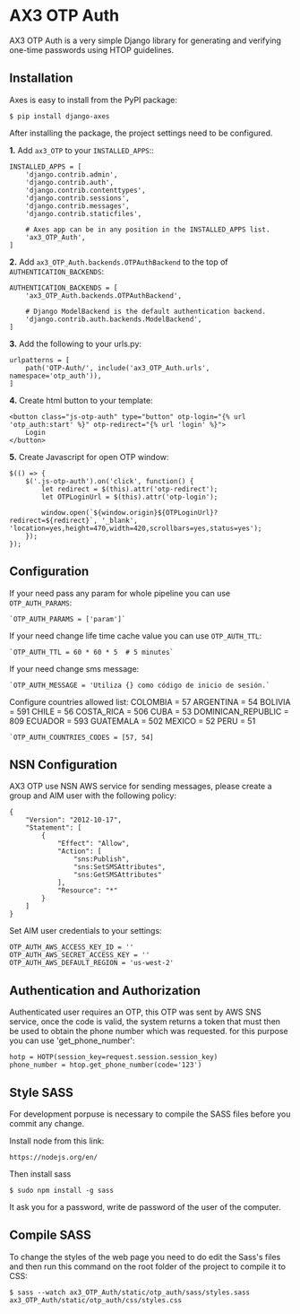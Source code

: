 # AX3 OTP Auth

AX3 OTP Auth is a very simple Django library for generating and verifying one-time passwords using HTOP guidelines.

## Installation

Axes is easy to install from the PyPI package:

    $ pip install django-axes

After installing the package, the project settings need to be configured.

**1.** Add ``ax3_OTP`` to your ``INSTALLED_APPS``::

    INSTALLED_APPS = [
        'django.contrib.admin',
        'django.contrib.auth',
        'django.contrib.contenttypes',
        'django.contrib.sessions',
        'django.contrib.messages',
        'django.contrib.staticfiles',

        # Axes app can be in any position in the INSTALLED_APPS list.
        'ax3_OTP_Auth',
    ]

**2.** Add ``ax3_OTP_Auth.backends.OTPAuthBackend`` to the top of ``AUTHENTICATION_BACKENDS``:

    AUTHENTICATION_BACKENDS = [
        'ax3_OTP_Auth.backends.OTPAuthBackend',

        # Django ModelBackend is the default authentication backend.
        'django.contrib.auth.backends.ModelBackend',
    ]

**3.** Add the following to your urls.py:

    urlpatterns = [
        path('OTP-Auth/', include('ax3_OTP_Auth.urls', namespace='otp_auth')),
    ]

**4.** Create html button to your template:

    <button class="js-otp-auth" type="button" otp-login="{% url 'otp_auth:start' %}" otp-redirect="{% url 'login' %}">
        Login
    </button>

**5.** Create Javascript for open OTP window:

    $(() => {
        $('.js-otp-auth').on('click', function() {
            let redirect = $(this).attr('otp-redirect');
            let OTPLoginUrl = $(this).attr('otp-login');

            window.open(`${window.origin}${OTPLoginUrl}?redirect=${redirect}`, '_blank', 'location=yes,height=470,width=420,scrollbars=yes,status=yes');
        });
    });

## Configuration

If your need pass any param for whole pipeline you can use `OTP_AUTH_PARAMS`:

    `OTP_AUTH_PARAMS = ['param']`

If your need change life time cache value you can use `OTP_AUTH_TTL`:

    `OTP_AUTH_TTL = 60 * 60 * 5  # 5 minutes`

If your need change sms message:

    `OTP_AUTH_MESSAGE = 'Utiliza {} como código de inicio de sesión.`

Configure countries allowed list:
    COLOMBIA = 57
    ARGENTINA = 54
    BOLIVIA = 591
    CHILE = 56
    COSTA_RICA = 506
    CUBA = 53
    DOMINICAN_REPUBLIC = 809
    ECUADOR = 593
    GUATEMALA = 502
    MEXICO = 52
    PERU = 51

    `OTP_AUTH_COUNTRIES_CODES = [57, 54]

## NSN Configuration

AX3 OTP use NSN AWS service for sending messages, please create a group and AIM user with the following policy:

    {
        "Version": "2012-10-17",
        "Statement": [
            {
                "Effect": "Allow",
                "Action": [
                    "sns:Publish",
                    "sns:SetSMSAttributes",
                    "sns:GetSMSAttributes"
                ],
                "Resource": "*"
            }
        ]
    }

Set AIM user credentials to your settings:

    OTP_AUTH_AWS_ACCESS_KEY_ID = ''
    OTP_AUTH_AWS_SECRET_ACCESS_KEY = ''
    OTP_AUTH_AWS_DEFAULT_REGION = 'us-west-2'

## Authentication and Authorization

Authenticated user requires an OTP, this OTP was sent by AWS SNS service, once the code is valid, the system returns a token that must then be used to obtain the phone number which was requested. for this purpose you can use 'get_phone_number':

    hotp = HOTP(session_key=request.session.session_key)
    phone_number = htop.get_phone_number(code='123')


## Style SASS

For development porpuse is necessary to compile the SASS files before you commit any change.

Install node from this link:

    https://nodejs.org/en/

Then install sass

    $ sudo npm install -g sass

It ask you for a password, write de password of the user of the computer.


## Compile SASS

To change the styles of the web page you need to do edit the Sass's files and
then run this command on the root folder of the project to compile it to CSS:

    $ sass --watch ax3_OTP_Auth/static/otp_auth/sass/styles.sass ax3_OTP_Auth/static/otp_auth/css/styles.css
